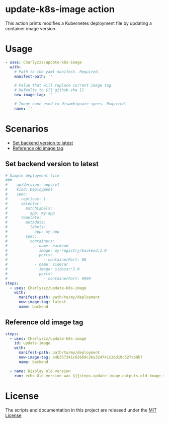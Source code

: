 # update-k8s-image action

This action prints modifies a Kubernetes deployment file by updating a container image version.

# Usage

<!-- start usage -->

```yaml
- uses: Charlyzzz/update-k8s-image
  with:
    # Path to the yaml manifest. Required.
    manifest-path: ''

    # Value that will replace current image tag.
    # Defaults to ${{ github.sha }}
    new-image-tag: ''

    # Image name used to disambiguate specs. Required.
    name: ''

```

<!-- end usage -->

# Scenarios

- [Set backend version to latest](#Set-backend-version-to-latest)
- [Reference old image tag](#Reference-old-image-tag)

## Set backend version to latest

```yaml
# Sample deployment file
###
#    apiVersion: apps/v1
#    kind: Deployment
#    spec:
#      replicas: 1
#      selector:
#        matchLabels:
#          app: my-app
#      template:
#        metadata:
#          labels:
#            app: my-app
#        spec:
#          containers:
#            - name: backend
#              image: my-registry/backend:1.0
#              ports:
#                - containerPort: 80
#            - name: sidecar
#              image: sidecar:2.0
#              ports:
#                - containerPort: 9999
steps:
  - uses: Charlyzzz/update-k8s-image
    with:
      manifest-path: path/to/my/deployment
      new-image-tag: latest
      name: backend
```

## Reference old image tag

```yaml
steps:
  - uses: Charlyzzz/update-k8s-image
    id: update-image
    with:
      manifest-path: path/to/my/deployment
      new-image-tag: a4b357341c63669c26a324741c26d19c527ab9b7
      name: backend

  - name: Display old version
    run: echo Old version was ${{steps.update-image.outputs.old-image-tag}}
```

# License

The scripts and documentation in this project are released under the [MIT License](LICENSE)